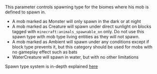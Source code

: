 This parameter controls spawning type for the biomes where his mob is defined to spawn in.

* A mob marked as Monster will only spawn in the dark or at night
* A mob marked as Creature will spawn under direct sunlight on blocks tagged with `minecraft:animals_spawnable_on` only. 
Do not use this spawn type with mob type living entities as they will not spawn.
* A mob marked as Ambient will spawn under any conditions except if block type prevents it,
but this category should be used for mobs with no gameplay effect such as bats
* WaterCreature will spawn in water, but with no other limitations

Spawn type system is in-depth explained [here](https://mcreator.net/wiki/mob-spawning-parameters)
